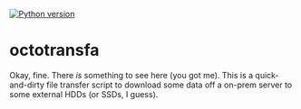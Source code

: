 [![Python version](https://img.shields.io/badge/python-2.7%20|%203.5%20|%203.6%20|%203.7-blue.svg)](https://github.com/mwiens91/saltant)

# octotransfa

Okay, fine. There *is* something to see here (you got me). This is a
quick-and-dirty file transfer script to download some data off a on-prem
server to some external HDDs (or SSDs, I guess).
